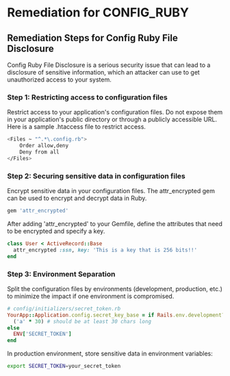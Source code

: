# Remediation for CONFIG_RUBY

## Remediation Steps for Config Ruby File Disclosure
Config Ruby File Disclosure is a serious security issue that can lead to a disclosure of sensitive information, which an attacker can use to get unauthorized access to your system.

### Step 1: Restricting access to configuration files
Restrict access to your application's configuration files. Do not expose them in your application's public directory or through a publicly accessible URL. Here is a sample .htaccess file to restrict access.

```bash
<Files ~ "^.*\.config.rb">
    Order allow,deny
    Deny from all
</Files>
```

### Step 2: Securing sensitive data in configuration files
Encrypt sensitive data in your configuration files. The attr_encrypted gem can be used to encrypt and decrypt data in Ruby.

```ruby
gem 'attr_encrypted'
```
After adding 'attr_encrypted' to your Gemfile, define the attributes that need to be encrypted and specify a key.

```ruby
class User < ActiveRecord::Base
  attr_encrypted :ssn, key: 'This is a key that is 256 bits!!'
end
```
### Step 3: Environment Separation
Split the configuration files by environments (development, production, etc.) to minimize the impact if one environment is compromised.

```ruby
# config/initializers/secret_token.rb
YourApp::Application.config.secret_key_base = if Rails.env.development? or Rails.env.test? # generate simple key for test and development environments
  ('a' * 30) # should be at least 30 chars long
else
  ENV['SECRET_TOKEN']
end
```
In production environment, store sensitive data in environment variables:

```bash
export SECRET_TOKEN=your_secret_token
```